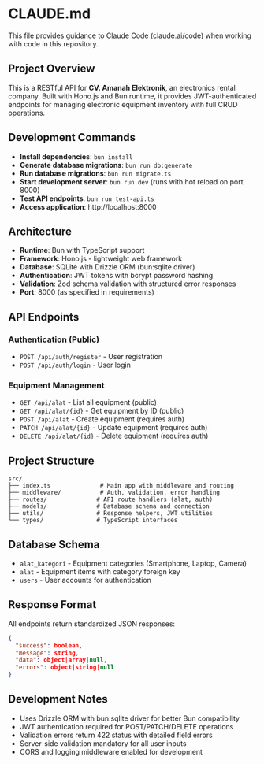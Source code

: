 # CLAUDE.md

This file provides guidance to Claude Code (claude.ai/code) when working with code in this repository.

## Project Overview

This is a RESTful API for **CV. Amanah Elektronik**, an electronics rental company. Built with Hono.js and Bun runtime, it provides JWT-authenticated endpoints for managing electronic equipment inventory with full CRUD operations.

## Development Commands

- **Install dependencies**: `bun install`
- **Generate database migrations**: `bun run db:generate` 
- **Run database migrations**: `bun run migrate.ts`
- **Start development server**: `bun run dev` (runs with hot reload on port 8000)
- **Test API endpoints**: `bun run test-api.ts`
- **Access application**: http://localhost:8000

## Architecture

- **Runtime**: Bun with TypeScript support
- **Framework**: Hono.js - lightweight web framework
- **Database**: SQLite with Drizzle ORM (bun:sqlite driver)
- **Authentication**: JWT tokens with bcrypt password hashing
- **Validation**: Zod schema validation with structured error responses
- **Port**: 8000 (as specified in requirements)

## API Endpoints

### Authentication (Public)
- `POST /api/auth/register` - User registration
- `POST /api/auth/login` - User login

### Equipment Management
- `GET /api/alat` - List all equipment (public)
- `GET /api/alat/{id}` - Get equipment by ID (public)  
- `POST /api/alat` - Create equipment (requires auth)
- `PATCH /api/alat/{id}` - Update equipment (requires auth)
- `DELETE /api/alat/{id}` - Delete equipment (requires auth)

## Project Structure

```
src/
├── index.ts              # Main app with middleware and routing
├── middleware/           # Auth, validation, error handling
├── routes/              # API route handlers (alat, auth)
├── models/              # Database schema and connection
├── utils/               # Response helpers, JWT utilities
└── types/               # TypeScript interfaces
```

## Database Schema

- `alat_kategori` - Equipment categories (Smartphone, Laptop, Camera)
- `alat` - Equipment items with category foreign key
- `users` - User accounts for authentication

## Response Format

All endpoints return standardized JSON responses:
```json
{
  "success": boolean,
  "message": string,
  "data": object|array|null,
  "errors": object|string|null
}
```

## Development Notes

- Uses Drizzle ORM with bun:sqlite driver for better Bun compatibility
- JWT authentication required for POST/PATCH/DELETE operations
- Validation errors return 422 status with detailed field errors
- Server-side validation mandatory for all user inputs
- CORS and logging middleware enabled for development